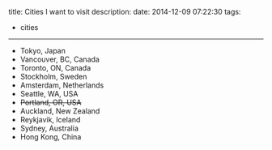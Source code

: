 title: Cities I want to visit
description:
date: 2014-12-09 07:22:30
tags:
- cities
---

- Tokyo, Japan
- Vancouver, BC, Canada
- Toronto, ON, Canada
- Stockholm, Sweden
- Amsterdam, Netherlands
- Seattle, WA, USA
- ~~Portland, OR, USA~~
- Auckland, New Zealand
- Reykjavik, Iceland
- Sydney, Australia
- Hong Kong, China
